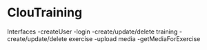 # ClouTraining
Interfaces
  -createUser
  -login
  -create/update/delete training
  -create/update/delete exercise
  -upload media
  -getMediaForExercise
